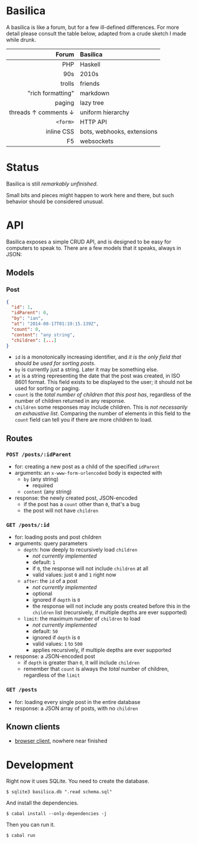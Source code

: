 # Basilica

A basilica is like a forum, but for a few ill-defined differences. For more detail please consult the table below, adapted from a crude sketch I made while drunk.

Forum | Basilica
----: | :-------
PHP | Haskell
90s | 2010s
trolls | friends
"rich formatting" | markdown
paging | lazy tree
threads ↑ comments ↓ | uniform hierarchy
`<form>` | HTTP API
inline CSS | bots, webhooks, extensions
F5 | websockets

# Status

Basilica is still *remarkably unfinished*.

Small bits and pieces might happen to work here and there, but such behavior should be considered unusual.

# API

Basilica exposes a simple CRUD API, and is designed to be easy for computers to speak to. There are a few models that it speaks, always in JSON:

## Models

### Post

```json
{
  "id": 1,
  "idParent": 0,
  "by": "ian",
  "at": "2014-08-17T01:19:15.139Z",
  "count": 0,
  "content": "any string",
  "children": [...]
}
```

- `id` is a monotonically increasing identifier, and *it is the only field that should be used for sorting posts*.
- `by` is currently just a string. Later it may be something else.
- `at` is a string representing the date that the post was created, in ISO 8601 format. This field exists to be displayed to the user; it should not be used for sorting or paging.
- `count` is the *total number of children that this post has*, regardless of the number of children returned in any response.
- `children` some responses may include children. This is *not necessarily an exhaustive list*. Comparing the number of elements in this field to the `count` field can tell you if there are more children to load.

## Routes

### `POST /posts/:idParent`

- for: creating a new post as a child of the specified `idParent`
- arguments: an `x-www-form-urlencoded` body is expected with
    - `by` (any string)
        - required
    - `content` (any string)
- response: the newly created post, JSON-encoded
    - if the post has a `count` other than `0`, that's a bug
    - the post will not have `children`

### `GET /posts/:id`

- for: loading posts and post children
- arguments: query parameters
    - `depth`: how deeply to recursively load `children`
        - *not currently implemented*
        - default: `1`
        - if `0`, the response will not include `children` at all
        - valid values: just `0` and `1` right now
    - `after`: the `id` of a post
        - *not currently implemented*
        - optional
        - ignored if `depth` is `0`
        - the response will not include any posts created before this in the `children` list (recursively, if multiple depths are ever supported)
    - `limit`: the maximum number of `children` to load
        - *not currently implemented*
        - default: `50`
        - ignored if `depth` is `0`
        - valid values: `1` to `500`
        - applies recursively, if multiple depths are ever supported
- response: a JSON-encoded post
    - if `depth` is greater than `0`, it will include `children`
    - remember that `count` is always the *total* number of children, regardless of the `limit`

### `GET /posts`

- for: loading every single post in the entire database
- response: a JSON array of posts, with no `children`

## Known clients

- [browser client](https://github.com/ianthehenry/basilica-client), nowhere near finished

# Development

Right now it uses SQLite. You need to create the database.

    $ sqlite3 basilica.db ".read schema.sql"

And install the dependencies.

    $ cabal install --only-dependencies -j

Then you can run it.

    $ cabal run
